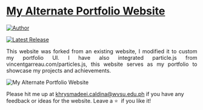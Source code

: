 # <a href="https://people.umass.edu/avsingh" target="_blank">My Alternate Portfolio Website</a>

[![Author](https://img.shields.io/badge/Author-Aditya%20Vikram%20Singh-blue.svg)](https://www.linkedin.com/in/AVS1508/)

[![Latest Release](https://img.shields.io/badge/Latest%20Release-13%20June%202021-yellow.svg)](https://github.com/AVS1508/My-Alternate-Portfolio-Website/commit/master)

 <p align="justify">This website was forked from an existing website, I modified it to custom my portfolio UI.  I have also integrated particle.js from vincentgarreau.com/particles.js, this website serves as my portfolio to showcase my projects and achievements.</p>

![My Alternate Portfolio Website](https://raw.githubusercontent.com/AVS1508/My-Alternate-Portfolio-Website/master/Sample-Web.jpg)

Please hit me up at khrysmadeei.caldina@wvsu.edu.ph if you have any feedback or ideas for the website. Leave a :star: &nbsp;if you like it!
